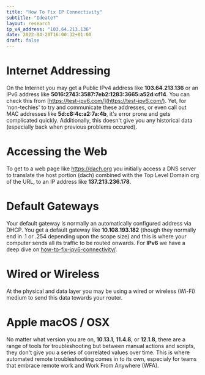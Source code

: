```yaml
---
title: "How To Fix IP Connectivity"
subtitle: "Ideate?"
layout: research
ip_v4_address: "103.64.213.136"
date: 2022-04-20T16:00:32+01:00
draft: false
---
```


# Internet Addressing
On the Internet you may get a Public IPv4 address like **103.64.213.136** or an IPv6 address like **5016:2743:3587:7eb2:1283:3665:a52d:cf14**. You can check this from [https://test-ipv6.com/](https://test-ipv6.com/). Yet, for 'non-techies' to try and communicate these addresses, or even call out MAC addresses like **5d:c8:4c:a2:7a:4b**, it's error prone and gets complicated quickly. Additionally, this doesn't give you any historical data (especially back when previous problems occured).

# Accessing the Web
To get to a web page like https://dach.org you initially access a DNS server to translate the host portion (dach) combined with the Top Level Domain org of the URL, to an IP address like **137.213.236.178**. 

# Default Gateways
Your default gateway is normally an automatically configured address via DHCP. You get a default gateway like **10.108.193.182** (though they normally end in .1 or .254 depending upon the scope size) and this is where your computer sends all its traffic to be routed onwards. For **IPv6** we have a deep dive on [how-to-fix-ipv6-connectivity/](/blog/how-to-fix-ipv6-connectivity/).

# Wired or Wireless
At the physical and data layer you may be using a wired or wireless (Wi-Fi) medium to send this data towards your router. 

# Apple macOS / OSX
No matter what version you are on, **10.13.1**, **11.4.8**, or **12.1.8**, there are a range of tools for troubleshooting but between manual actions and scripts, they don't give you a series of correlated values over time. This is where automated remote troubleshooting comes in to its own, especialy for teams that embrace remote work and Work From Anywhere (WFA).

